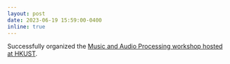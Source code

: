 ```yaml
---
layout: post
date: 2023-06-19 15:59:00-0400
inline: true
---
```


Successfully organized the <a href="https://map-workshop.hkust.edu.hk/">Music and Audio Processing workshop hosted at HKUST</a>.
